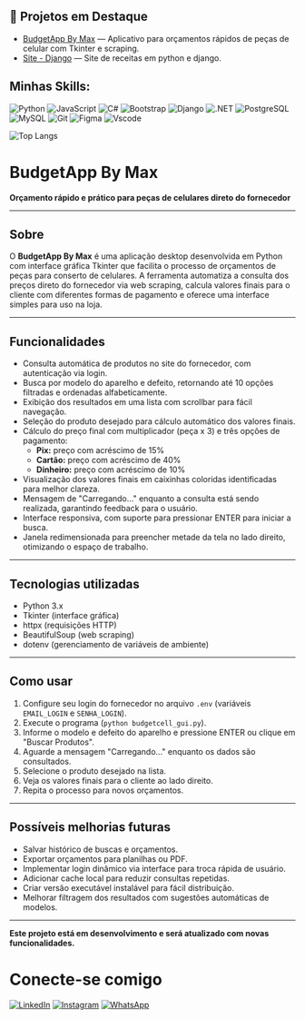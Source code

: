 ## 🚀 Projetos em Destaque

 - [BudgetApp By Max]([https://github.com/seu-usuario/budgetapp](https://github.com/maquisaao/Budget_App)) — Aplicativo para orçamentos rápidos de peças de celular com Tkinter e scraping.
 - [Site - Django]([https://github.com/seu-usuario/meusite](https://github.com/maquisaao/Projeto-pyhton-django-1)) — Site de receitas em python e django.

## Minhas Skills:
 ![Python](https://img.shields.io/badge/python-3670A0?style=for-the-badge&logo=python&logoColor=ffdd54)
 ![JavaScript](https://img.shields.io/badge/JavaScript-F7DF1E?style=for-the-badge&logo=javascript&logoColor=black)
 ![C#](https://img.shields.io/badge/C%23-239120?style=for-the-badge&logo=c-sharp&logoColor=white)
 ![Bootstrap](https://img.shields.io/badge/-boostrap-0D1117?style=for-the-badge&logo=bootstrap&labelColor=0D1117)
 ![Django](https://img.shields.io/badge/django-%23092E20.svg?style=for-the-badge&logo=django&logoColor=white)
 ![.NET](https://img.shields.io/badge/.NET-5C2D91?style=for-the-badge&logo=.net&logoColor=white)
 ![PostgreSQL](https://img.shields.io/badge/PostgreSQL-000?style=for-the-badge&logo=postgresql)
 ![MySQL](https://img.shields.io/badge/MySQL-00000F?style=for-the-badge&logo=mysql&logoColor=white)
 ![Git](https://img.shields.io/badge/GIT-E44C30?style=for-the-badge&logo=git&logoColor=white)
 ![Figma](https://img.shields.io/badge/Figma-696969?style=for-the-badge&logo=figma&logoColor=figma)
 ![Vscode](https://img.shields.io/badge/Vscode-007ACC?style=for-the-badge&logo=visual-studio-code&logoColor=white)



 ![Top Langs](https://github-readme-stats.vercel.app/api/top-langs/?username=maquisaao&layout=compact&theme=transparent&bg_color=000&title_color=E94D5F&text_color=FFF)

 # BudgetApp By Max

**Orçamento rápido e prático para peças de celulares direto do fornecedor**

---

## Sobre

O **BudgetApp By Max** é uma aplicação desktop desenvolvida em Python com interface gráfica Tkinter que facilita o processo de orçamentos de peças para conserto de celulares. A ferramenta automatiza a consulta dos preços direto do fornecedor via web scraping, calcula valores finais para o cliente com diferentes formas de pagamento e oferece uma interface simples para uso na loja.

---

## Funcionalidades

- Consulta automática de produtos no site do fornecedor, com autenticação via login.
- Busca por modelo do aparelho e defeito, retornando até 10 opções filtradas e ordenadas alfabeticamente.
- Exibição dos resultados em uma lista com scrollbar para fácil navegação.
- Seleção do produto desejado para cálculo automático dos valores finais.
- Cálculo do preço final com multiplicador (peça x 3) e três opções de pagamento:
  - **Pix:** preço com acréscimo de 15%
  - **Cartão:** preço com acréscimo de 40%
  - **Dinheiro:** preço com acréscimo de 10%
- Visualização dos valores finais em caixinhas coloridas identificadas para melhor clareza.
- Mensagem de "Carregando..." enquanto a consulta está sendo realizada, garantindo feedback para o usuário.
- Interface responsiva, com suporte para pressionar ENTER para iniciar a busca.
- Janela redimensionada para preencher metade da tela no lado direito, otimizando o espaço de trabalho.

---

## Tecnologias utilizadas

- Python 3.x
- Tkinter (interface gráfica)
- httpx (requisições HTTP)
- BeautifulSoup (web scraping)
- dotenv (gerenciamento de variáveis de ambiente)

---

## Como usar

1. Configure seu login do fornecedor no arquivo `.env` (variáveis `EMAIL_LOGIN` e `SENHA_LOGIN`).
2. Execute o programa (`python budgetcell_gui.py`).
3. Informe o modelo e defeito do aparelho e pressione ENTER ou clique em "Buscar Produtos".
4. Aguarde a mensagem "Carregando..." enquanto os dados são consultados.
5. Selecione o produto desejado na lista.
6. Veja os valores finais para o cliente ao lado direito.
7. Repita o processo para novos orçamentos.

---

## Possíveis melhorias futuras

- Salvar histórico de buscas e orçamentos.
- Exportar orçamentos para planilhas ou PDF.
- Implementar login dinâmico via interface para troca rápida de usuário.
- Adicionar cache local para reduzir consultas repetidas.
- Criar versão executável instalável para fácil distribuição.
- Melhorar filtragem dos resultados com sugestões automáticas de modelos.

---

**Este projeto está em desenvolvimento e será atualizado com novas funcionalidades.**

# Conecte-se comigo 

[![LinkedIn](https://img.shields.io/badge/LinkedIn-0077B5?style=for-the-badge&logo=linkedin&logoColor=white)](https://www.linkedin.com/in/maxw-pinheiro/)
[![Instagram](https://img.shields.io/badge/-Instagram-%23E4405F?style=for-the-badge&logo=instagram&logoColor=white)](https://www.instagram.com/omaxwilson/)
[![WhatsApp](https://img.shields.io/badge/WhatsApp-25D366?style=for-the-badge&logo=whatsapp&logoColor=white)](https://wa.me/5548999089562)


